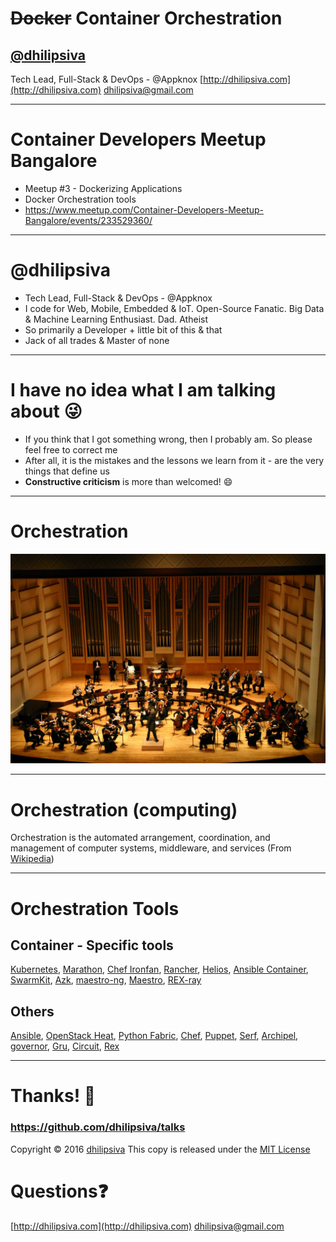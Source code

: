 <!--
$theme: gaia
template: invert
-->

# ~~Docker~~ Container Orchestration
## [@dhilipsiva](https://github.com/dhilipsiva)
Tech Lead, Full-Stack & DevOps - @Appknox
[http://dhilipsiva.com](http://dhilipsiva.com)
dhilipsiva@gmail.com 

---

# Container Developers Meetup Bangalore
- Meetup #3 - Dockerizing Applications
- Docker Orchestration tools
- https://www.meetup.com/Container-Developers-Meetup-Bangalore/events/233529360/

---

# @dhilipsiva
- Tech Lead, Full-Stack & DevOps - @Appknox
- I code for Web, Mobile, Embedded & IoT. Open-Source Fanatic. Big Data & Machine Learning Enthusiast. Dad. Atheist
- So primarily a Developer + little bit of this & that
- Jack of all trades & Master of none

---

# I have no idea what I am talking about :stuck_out_tongue_winking_eye:
- If you think that I got something wrong, then I probably am. So please feel free to correct me
- After all, it is the mistakes and the lessons we learn from it - are the very things that define us
- **Constructive criticism** is more than welcomed! :smile:

---

# Orchestration
![](assets/Orchestration.jpg)

---

# Orchestration (computing)

Orchestration is the automated arrangement, coordination, and management of computer systems, middleware, and services (From [Wikipedia](https://en.wikipedia.org/wiki/Orchestration_(computing)))

---

# Orchestration Tools

## Container - Specific tools
[Kubernetes](http://kubernetes.io/), [Marathon](https://mesosphere.github.io/marathon/), [Chef Ironfan](https://github.com/infochimps-labs/ironfan), [Rancher](http://rancher.com/), [Helios](https://github.com/spotify/helios), [Ansible Container](https://github.com/ansible/ansible-container), [SwarmKit](https://github.com/docker/swarmkit), [Azk](http://www.azk.io/), [maestro-ng](https://github.com/signalfx/maestro-ng), [Maestro](https://github.com/toscanini/maestro), [REX-ray](https://github.com/emccode/rexray)
## Others
[Ansible](https://www.ansible.com/), [OpenStack Heat](https://wiki.openstack.org/wiki/Heat), [Python Fabric](http://www.fabfile.org/), [Chef](https://www.chef.io/), [Puppet](https://puppet.com/), [Serf](https://www.serf.io/), [Archipel](http://archipelproject.org/), [governor](https://github.com/compose/governor), [Gru](https://github.com/dnaeon/gru), [Circuit](https://github.com/gocircuit/circuit), [Rex](http://rexify.org/)

---

# Thanks! :pray:

### https://github.com/dhilipsiva/talks

Copyright &copy; 2016 [dhilipsiva](https://github.com/dhilipsiva)
This copy is released under the [MIT License](https://github.com/dhilipsiva/talks/blob/master/LICENSE)

# Questions:question:
[http://dhilipsiva.com](http://dhilipsiva.com)
dhilipsiva@gmail.com